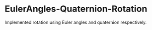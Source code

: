 # EulerAngles-Quaternion-Rotation
Implemented rotation using Euler angles and quaternion respectively.
